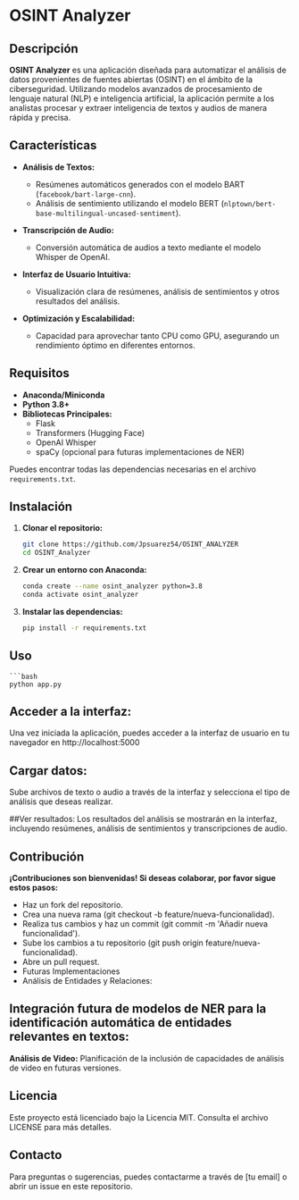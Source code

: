 # OSINT Analyzer

## Descripción

**OSINT Analyzer** es una aplicación diseñada para automatizar el análisis de datos provenientes de fuentes abiertas (OSINT) en el ámbito de la ciberseguridad. Utilizando modelos avanzados de procesamiento de lenguaje natural (NLP) e inteligencia artificial, la aplicación permite a los analistas procesar y extraer inteligencia de textos y audios de manera rápida y precisa.

## Características

- **Análisis de Textos:**
  - Resúmenes automáticos generados con el modelo BART (`facebook/bart-large-cnn`).
  - Análisis de sentimiento utilizando el modelo BERT (`nlptown/bert-base-multilingual-uncased-sentiment`).
  
- **Transcripción de Audio:**
  - Conversión automática de audios a texto mediante el modelo Whisper de OpenAI.

- **Interfaz de Usuario Intuitiva:**
  - Visualización clara de resúmenes, análisis de sentimientos y otros resultados del análisis.

- **Optimización y Escalabilidad:**
  - Capacidad para aprovechar tanto CPU como GPU, asegurando un rendimiento óptimo en diferentes entornos.

## Requisitos

- **Anaconda/Miniconda**
- **Python 3.8+**
- **Bibliotecas Principales:**
  - Flask
  - Transformers (Hugging Face)
  - OpenAI Whisper
  - spaCy (opcional para futuras implementaciones de NER)

Puedes encontrar todas las dependencias necesarias en el archivo `requirements.txt`.

## Instalación

1. **Clonar el repositorio:**
   ```bash
   git clone https://github.com/Jpsuarez54/OSINT_ANALYZER
   cd OSINT_Analyzer
2. **Crear un entorno con Anaconda:**
   ```bash
   conda create --name osint_analyzer python=3.8
   conda activate osint_analyzer
3. **Instalar las dependencias:**
   ```bash
   pip install -r requirements.txt
## Uso
    ```bash
    python app.py 

## Acceder a la interfaz:
Una vez iniciada la aplicación, puedes acceder a la interfaz de usuario en tu navegador en http://localhost:5000

## Cargar datos:
Sube archivos de texto o audio a través de la interfaz y selecciona el tipo de análisis que deseas realizar.

##Ver resultados:
Los resultados del análisis se mostrarán en la interfaz, incluyendo resúmenes, análisis de sentimientos y transcripciones de audio.

## Contribución
**¡Contribuciones son bienvenidas! Si deseas colaborar, por favor sigue estos pasos:**

- Haz un fork del repositorio.
- Crea una nueva rama (git checkout -b feature/nueva-funcionalidad).
- Realiza tus cambios y haz un commit (git commit -m 'Añadir nueva funcionalidad').
- Sube los cambios a tu repositorio (git push origin feature/nueva-funcionalidad).
- Abre un pull request.
- Futuras Implementaciones
- Análisis de Entidades y Relaciones:

## Integración futura de modelos de NER para la identificación automática de entidades relevantes en textos:
**Análisis de Video:**
Planificación de la inclusión de capacidades de análisis de video en futuras versiones.

## Licencia
Este proyecto está licenciado bajo la Licencia MIT. Consulta el archivo LICENSE para más detalles.

## Contacto
Para preguntas o sugerencias, puedes contactarme a través de [tu email] o abrir un issue en este repositorio.
